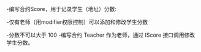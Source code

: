 -编写合约Score，⽤于记录学⽣（地址）分数:

-仅有⽼师（⽤modifier权限控制）可以添加和修改学⽣分数

-分数不可以⼤于 100
-编写合约 Teacher 作为⽼师，通过 IScore 接⼝调⽤修改学⽣分数。





